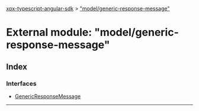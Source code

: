 [xpx-typescript-angular-sdk](../README.md) > ["model/generic-response-message"](../modules/_model_generic_response_message_.md)

# External module: "model/generic-response-message"

## Index

### Interfaces

* [GenericResponseMessage](../interfaces/_model_generic_response_message_.genericresponsemessage.md)

---

